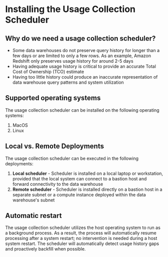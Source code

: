 # Installing the Usage Collection Scheduler

## Why do we need a usage collection scheduler?
- Some data warehouses do not preserve query history for longer than a few days or are limited to only a few rows. As an example, Amazon Redshift only preserves usage history for around 2-5 days
- Having adequate usage history is critical to provide an accurate Total Cost of Ownership (TCO) estimate
- Having too little history could produce an inaccurate representation of data warehouse query patterns and system utilization

## Supported operating systems
The usage collection scheduler can be installed on the following operating systems:

1. MacOS
2. Linux

## Local vs. Remote Deployments

The usage collection scheduler can be executed in the following deployments:

1. **Local scheduler** - Scheduler is installed on a local laptop or workstation, provided that the local system can connect to a bastion host and forward connectivity to the data warehouse
2. **Remote scheduler** - Scheduler is installed directly on a bastion host in a separate subnet or a compute instance deployed within the data warehouse's subnet


## Automatic restart 

The usage collection scheduler utilizes the host operating system to run as a background process. As a result, the process will automatically resume processing after a system restart; no intervention is needed during a host system restart. The scheduler will automatically detect usage history gaps and proactively backfill when possible.
